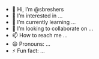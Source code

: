 - 👋 Hi, I’m @sbreshers
- 👀 I’m interested in ...
- 🌱 I’m currently learning ...
- 💞️ I’m looking to collaborate on ...
- 📫 How to reach me ...
- 😄 Pronouns: ...
- ⚡ Fun fact: ...

<!---
sbreshers/sbreshers is a ✨ special ✨ repository because its `README.md` (this file) appears on your GitHub profile.
You can click the Preview link to take a look at your changes.
--->
